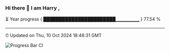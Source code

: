### Hi there 👋 I am Harry , 

⏳ Year progress { ███████████████████████▁▁▁▁▁▁▁ } 77.54 %

---

⏰ Updated on Thu, 10 Oct 2024 18:48:31 GMT

![Progress Bar CI](https://github.com/duykhang68/duykhang68/workflows/Progress%20Bar%20CI/badge.svg)
